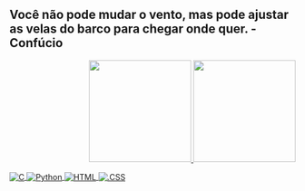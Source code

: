 <h2>Você não pode mudar o vento, mas pode ajustar as velas do barco para chegar onde quer. - Confúcio</h2></p>

<div align="right">
  <a href="https://github.com/rafaballerini">
  <img height="180em" src="https://github-readme-stats.vercel.app/api?username=fcodesouza&show_icons=true&theme=highcontrast&include_all_commits=true&count_private=true"/>
  <img height="180em" src="https://github-readme-stats.vercel.app/api/top-langs/?username=fcodesouza&layout=compact&langs_count=7&theme=highcontrast"/>
</div>

  <img align = "center" alt = "C" src = "https://img.shields.io/badge/C-00599C?style=for-the-badge&logo=c&logoColor=white" /> <img align = "center" alt = "Python" src = "https://img.shields.io/badge/Python-14354C?style=for-the-badge&logo=python&logoColor=white" /> <img align = "center" alt = "HTML" src = "https://img.shields.io/badge/HTML-239120?style=for-the-badge&logo=html5&logoColor=white" /> <img align = "center" alt = ".CSS" src = "https://img.shields.io/badge/CSS-239120?&style=for-the-badge&logo=css3&logoColor=white" />
